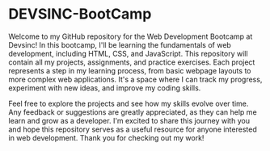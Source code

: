 # DEVSINC-BootCamp
Welcome to my GitHub repository for the Web Development Bootcamp at Devsinc! In this bootcamp, I'll be learning the fundamentals of web development, including HTML, CSS, and JavaScript. This repository will contain all my projects, assignments, and practice exercises. Each project represents a step in my learning process, from basic webpage layouts to more complex web applications. It's a space where I can track my progress, experiment with new ideas, and improve my coding skills.

Feel free to explore the projects and see how my skills evolve over time. Any feedback or suggestions are greatly appreciated, as they can help me learn and grow as a developer. I'm excited to share this journey with you and hope this repository serves as a useful resource for anyone interested in web development. Thank you for checking out my work!

